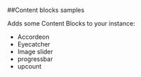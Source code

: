 ##Content blocks samples

Adds some Content Blocks to your instance:
- Accordeon
- Eyecatcher
- Image slider
- progressbar
- upcount
